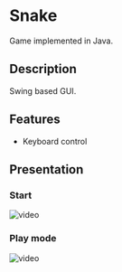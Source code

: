

# Snake

Game implemented in Java.

## Description

Swing based GUI.

## Features

- Keyboard control

## Presentation

### Start

![video](https://media.giphy.com/media/CDWwj3fTsMvP5hGCg8/giphy.gif)

### Play mode

![video](https://media.giphy.com/media/MoeS2rrLvjjmOOOV9Z/giphy.gif)
